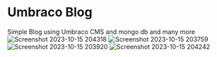 # Umbraco Blog
 Simple Blog using Umbraco CMS and mongo db and many more
![Screenshot 2023-10-15 204318](https://github.com/Praweshkafle/Umbraco-Blog/assets/75798623/1d8f58be-f38a-49d2-87c3-fefd4b72a9e3)
![Screenshot 2023-10-15 203759](https://github.com/Praweshkafle/Umbraco-Blog/assets/75798623/936fb8a1-9fa6-48d9-9c66-5ad659996f5d)
![Screenshot 2023-10-15 203920](https://github.com/Praweshkafle/Umbraco-Blog/assets/75798623/9e03758a-9653-4cfd-a467-8154aa5bfbdb)
![Screenshot 2023-10-15 204242](https://github.com/Praweshkafle/Umbraco-Blog/assets/75798623/a8315ef0-6fc4-4f01-a5e0-fe89a9df2ab1)
